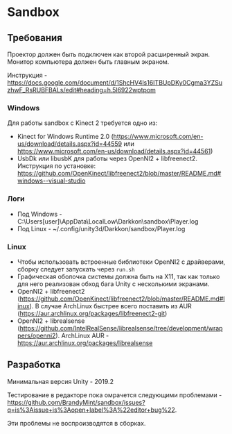# Sandbox

## Требования

Проектор должен быть подключен как второй расширенный экран.
Монитор компьютера должен быть главным экраном.

Инструкция - https://docs.google.com/document/d/1ShcHV4ls16ITBUpDKy0Cgma3YZSuzhwF_RsRUBFBALs/edit#heading=h.5l6922wptpom

### Windows

Для работы sandbox с Kinect 2 требуется одно из:
* Kinect for Windows Runtime 2.0 (https://www.microsoft.com/en-us/download/details.aspx?id=44559 или https://www.microsoft.com/en-us/download/details.aspx?id=44561)
* UsbDk или libusbK для работы через OpenNI2 + libfreenect2. Инструкция по установке: https://github.com/OpenKinect/libfreenect2/blob/master/README.md#windows--visual-studio

### Логи

* Под Windows - C:\Users\[user]\AppData\LocalLow\Darkkon\sandbox\Player.log
* Под Linux - ~/.config/unity3d/Darkkon/sandbox/Player.log 

### Linux

* Чтобы использовать встроенные библиотеки OpenNI2 с драйверами, сборку следует запускать через `run.sh`
* Графическая оболочка системы должна быть на X11, так как только для него реализован обход бага Unity с несколькими экранами.
* OpenNI2 + libfreenect2 (https://github.com/OpenKinect/libfreenect2/blob/master/README.md#linux). В случае ArchLinux быстрее всего поставить из AUR (https://aur.archlinux.org/packages/libfreenect2-git)
* OpenNI2 + librealsense (https://github.com/IntelRealSense/librealsense/tree/development/wrappers/openni2). ArchLinux AUR - https://aur.archlinux.org/packages/librealsense 
     
## Разработка

Минимальная версия Unity - 2019.2

Тестирование в редакторе пока омрачется следующими проблемами - https://github.com/BrandyMint/sandbox/issues?q=is%3Aissue+is%3Aopen+label%3A%22editor+bug%22.

Эти проблемы не воспроизводятся в сборках.
